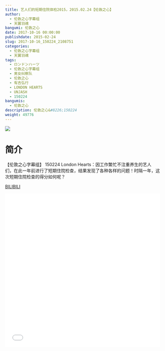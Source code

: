 ```yaml
---
title: 艺人们的短期住院体检2015，2015.02.24【伦敦之心】
author: 
  - 伦敦之心字幕组
  - 天翼羽魂
bangumi: 伦敦之心
date: 2017-10-16 00:00:00
publishdate: 2015-02-24
slug: 2017-10-16_150224_2108751
categories: 
  - 伦敦之心字幕组
  - 天翼羽魂
tags: 
  - ロンドンハーツ
  - 伦敦之心字幕组
  - 男女纠察队
  - 伦敦之心
  - 有吉弘行
  - LONDON HEARTS
  - UNJASH
  - 150224
bangumis: 
  - 伦敦之心
description: 伦敦之心&#8226;150224
weight: 49776
---
```


![](https://i.imgur.com/o8lUBEK.jpg)

# 简介  
【伦敦之心字幕组】 150224 London Hearts：因工作繁忙不注重养生的艺人们，在此一年前进行了短期住院检查，结果发现了各种各样的问题！时隔一年，这次短期住院检查的得分如何呢？

  [BILIBILI](https://www.bilibili.com/video/av2108751/)


  <iframe src="//www.bilibili.com/html/html5player.html?cid=3271700&aid=2108751" width="100%" height="500" frameborder="0" allowfullscreen="allowfullscreen"></iframe>
